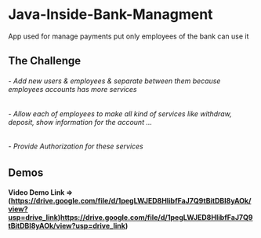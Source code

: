# Java-Inside-Bank-Managment
App used for manage payments put only employees of the bank can use it



## The Challenge
 ###### - Add new users & employees & separate between them because employees accounts has more services



 
 ###### - Allow each of employees to make all kind of services like withdraw, deposit, show information for the account ...

 ###### - Provide Authorization for these services


 ## Demos

  #### Video Demo Link => (https://drive.google.com/file/d/1pegLWJED8HIibfFaJ7Q9tBitDBI8yAOk/view?usp=drive_link)https://drive.google.com/file/d/1pegLWJED8HIibfFaJ7Q9tBitDBI8yAOk/view?usp=drive_link) 




